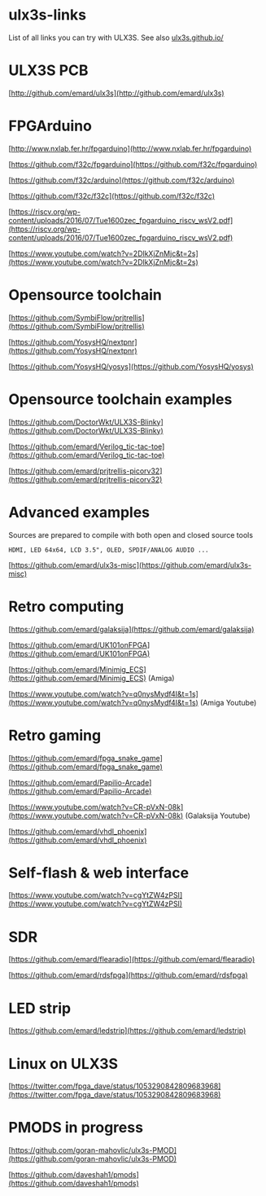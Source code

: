 # ulx3s-links
List of all links you can try with ULX3S. See also [ulx3s.github.io/](https://ulx3s.github.io/)

# ULX3S PCB

[http://github.com/emard/ulx3s](http://github.com/emard/ulx3s)

# FPGArduino

[http://www.nxlab.fer.hr/fpgarduino](http://www.nxlab.fer.hr/fpgarduino)

[https://github.com/f32c/fpgarduino](https://github.com/f32c/fpgarduino)

[https://github.com/f32c/arduino](https://github.com/f32c/arduino)

[https://github.com/f32c/f32c](https://github.com/f32c/f32c)

[https://riscv.org/wp-content/uploads/2016/07/Tue1600zec_fpgarduino_riscv_wsV2.pdf](https://riscv.org/wp-content/uploads/2016/07/Tue1600zec_fpgarduino_riscv_wsV2.pdf)

[https://www.youtube.com/watch?v=2DlkXjZnMjc&t=2s](https://www.youtube.com/watch?v=2DlkXjZnMjc&t=2s)
		
# Opensource toolchain

[https://github.com/SymbiFlow/prjtrellis](https://github.com/SymbiFlow/prjtrellis)

[https://github.com/YosysHQ/nextpnr](https://github.com/YosysHQ/nextpnr)

[https://github.com/YosysHQ/yosys](https://github.com/YosysHQ/yosys)

# Opensource toolchain examples

[https://github.com/DoctorWkt/ULX3S-Blinky](https://github.com/DoctorWkt/ULX3S-Blinky)

[https://github.com/emard/Verilog_tic-tac-toe](https://github.com/emard/Verilog_tic-tac-toe)

[https://github.com/emard/prjtrellis-picorv32](https://github.com/emard/prjtrellis-picorv32)

# Advanced examples

Sources are prepared to compile with both open and closed source tools

    HDMI, LED 64x64, LCD 3.5", OLED, SPDIF/ANALOG AUDIO ...

[https://github.com/emard/ulx3s-misc](https://github.com/emard/ulx3s-misc)
		
# Retro computing

[https://github.com/emard/galaksija](https://github.com/emard/galaksija)

[https://github.com/emard/UK101onFPGA](https://github.com/emard/UK101onFPGA)

[https://github.com/emard/Minimig_ECS](https://github.com/emard/Minimig_ECS)
(Amiga)

[https://www.youtube.com/watch?v=q0nysMydf4I&t=1s](https://www.youtube.com/watch?v=q0nysMydf4I&t=1s)
(Amiga Youtube)

# Retro gaming

[https://github.com/emard/fpga_snake_game](https://github.com/emard/fpga_snake_game)

[https://github.com/emard/Papilio-Arcade](https://github.com/emard/Papilio-Arcade)

[https://www.youtube.com/watch?v=CR-pVxN-08k](https://www.youtube.com/watch?v=CR-pVxN-08k) (Galaksija Youtube)

[https://github.com/emard/vhdl_phoenix](https://github.com/emard/vhdl_phoenix)
		
# Self-flash & web interface

[https://www.youtube.com/watch?v=cgYtZW4zPSI](https://www.youtube.com/watch?v=cgYtZW4zPSI)

# SDR

[https://github.com/emard/flearadio](https://github.com/emard/flearadio)

[https://github.com/emard/rdsfpga](https://github.com/emard/rdsfpga)

# LED strip

[https://github.com/emard/ledstrip](https://github.com/emard/ledstrip)

# Linux on ULX3S

[https://twitter.com/fpga_dave/status/1053290842809683968](https://twitter.com/fpga_dave/status/1053290842809683968)

# PMODS in progress

[https://github.com/goran-mahovlic/ulx3s-PMOD](https://github.com/goran-mahovlic/ulx3s-PMOD)

[https://github.com/daveshah1/pmods](https://github.com/daveshah1/pmods)

